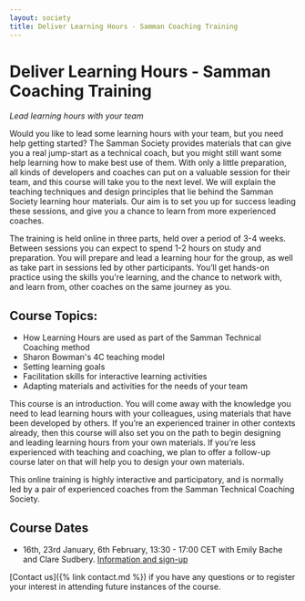 ```yaml
---
layout: society
title: Deliver Learning Hours - Samman Coaching Training
---
```


# Deliver Learning Hours - Samman Coaching Training
_Lead learning hours with your team_

Would you like to lead some learning hours with your team, but you need help getting started? The Samman Society provides materials that can give you a real jump-start as a technical coach, but you might still want some help learning how to make best use of them. With only a little preparation, all kinds of developers and coaches can put on a valuable session for their team, and this course will take you to the next level. We will explain the teaching techniques and design principles that lie behind the Samman Society learning hour materials. Our aim is to set you up for success leading these sessions, and give you a chance to learn from more experienced coaches.

The training is held online in three parts, held over a period of 3-4 weeks. Between sessions you can expect to spend 1-2 hours on study and preparation. You will prepare and lead a learning hour for the group, as well as take part in sessions led by other participants. You’ll get hands-on practice using the skills you're learning, and the chance to network with, and learn from, other coaches on the same journey as you.

## Course Topics:

* How Learning Hours are used as part of the Samman Technical Coaching method
* Sharon Bowman's 4C teaching model
* Setting learning goals
* Facilitation skills for interactive learning activities
* Adapting materials and activities for the needs of your team

This course is an introduction. You will come away with the knowledge you need to lead learning hours with your colleagues, using materials that have been developed by others. If you’re an experienced trainer in other contexts already, then this course will also set you on the path to begin designing and leading learning hours from your own materials. If you’re less experienced with teaching and coaching, we plan to offer a follow-up course later on that will help you to design your own materials.

This online training is highly interactive and participatory, and is normally led by a pair of experienced coaches from the Samman Technical Coaching Society.

## Course Dates

* 16th, 23rd January, 6th February, 13:30 - 17:00 CET with Emily Bache and Clare Sudbery. [Information and sign-up](https://www.tickettailor.com/events/bacheconsultingab/1064180)

[Contact us]({% link contact.md %}) if you have any questions or to register your interest in attending future instances of the course.
